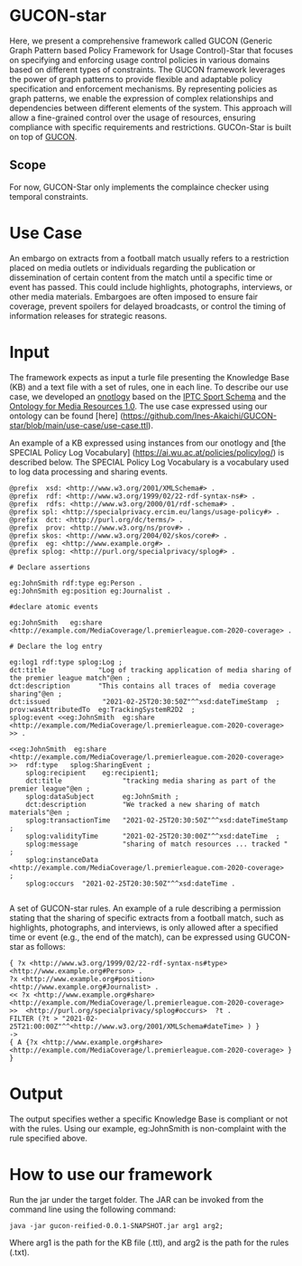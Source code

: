 # GUCON-star

Here, we present a comprehensive framework called GUCON (Generic Graph Pattern based Policy Framework for Usage Control)-Star that focuses on specifying and enforcing usage control policies in various domains based on different types of constraints. The GUCON framework leverages the power of graph patterns to provide flexible and adaptable policy specification and enforcement mechanisms. By representing policies as graph patterns, we enable the expression of complex relationships and dependencies between different elements of the system. This approach will allow a fine-grained control over the usage of resources, ensuring compliance with specific requirements and restrictions.
GUCOn-Star is built on top of [GUCON](https://link.springer.com/chapter/10.1007/978-3-031-45072-3_3). 

## Scope
For now, GUCON-Star only implements the complaince checker using temporal constraints. 

# Use Case 

An embargo on extracts from a football match usually refers to a restriction placed on media outlets or individuals regarding the publication or dissemination of certain content from the match until a specific time or event has passed. This could include highlights, photographs, interviews, or other media materials. Embargoes are often imposed to ensure fair coverage, prevent spoilers for delayed broadcasts, or control the timing of information releases for strategic reasons.

# Input
The framework expects as input a turle file presenting the Knowledge Base (KB) and a text file with a set of rules, one in each line.
To describe our use case, we developed an [onotlogy](https://github.com/Ines-Akaichi/GUCON-star/blob/main/use-case/ontology.png) based on the [IPTC Sport Schema](https://sportschema.org/schema-diagram/) and the [Ontology for Media Resources 1.0](https://www.w3.org/TR/mediaont-10/). The use case expressed using our ontology can be found [here] (https://github.com/Ines-Akaichi/GUCON-star/blob/main/use-case/use-case.ttl).

An example of a KB expressed using instances from our onotlogy and [the SPECIAL Policy Log Vocabulary] (https://ai.wu.ac.at/policies/policylog/) is described below.  The SPECIAL Policy Log Vocabulary is a vocabulary used to log data processing and sharing events.
```
@prefix  xsd: <http://www.w3.org/2001/XMLSchema#> .
@prefix  rdf: <http://www.w3.org/1999/02/22-rdf-syntax-ns#> .
@prefix  rdfs: <http://www.w3.org/2000/01/rdf-schema#> .
@prefix spl: <http://specialprivacy.ercim.eu/langs/usage-policy#> .
@prefix  dct: <http://purl.org/dc/terms/> .
@prefix  prov: <http://www.w3.org/ns/prov#> .
@prefix skos: <http://www.w3.org/2004/02/skos/core#> .
@prefix  eg: <http://www.example.org#> .
@prefix splog: <http://purl.org/specialprivacy/splog#> .

# Declare assertions

eg:JohnSmith rdf:type eg:Person .
eg:JohnSmith eg:position eg:Journalist .

#declare atomic events 

eg:JohnSmith   eg:share  <http://example.com/MediaCoverage/l.premierleague.com-2020-coverage> .

# Declare the log entry 

eg:log1 rdf:type splog:Log ;
dct:title             "Log of tracking application of media sharing of the premier league match"@en ;
dct:description       "This contains all traces of  media coverage sharing"@en ;
dct:issued             "2021-02-25T20:30:50Z"^^xsd:dateTimeStamp  ;
prov:wasAttributedTo  eg:TrackingSystemR2D2  ;
splog:event <<eg:JohnSmith  eg:share  <http://example.com/MediaCoverage/l.premierleague.com-2020-coverage> >> . 

<<eg:JohnSmith  eg:share  <http://example.com/MediaCoverage/l.premierleague.com-2020-coverage> >>  rdf:type   splog:SharingEvent ;
    splog:recipient    eg:recipient1;
    dct:title               "tracking media sharing as part of the premier league"@en ;
    splog:dataSubject       eg:JohnSmith ;
    dct:description         "We tracked a new sharing of match materials"@en ;
    splog:transactionTime   "2021-02-25T20:30:50Z"^^xsd:dateTimeStamp ;
    splog:validityTime      "2021-02-25T20:30:00Z"^^xsd:dateTime  ;
    splog:message           "sharing of match resources ... tracked " ;
    splog:instanceData  <http://example.com/MediaCoverage/l.premierleague.com-2020-coverage>  ;
    splog:occurs  "2021-02-25T20:30:50Z"^^xsd:dateTime . 
                                                  
```
A set of GUCON-star rules. An example of a rule describing a permission stating that the sharing  of specific extracts from a football match, such as highlights, photographs, and interviews, is only allowed after a specified time or event (e.g., the end of the match), can be expressed using GUCON-star as follows:

```
{ ?x <http://www.w3.org/1999/02/22-rdf-syntax-ns#type> <http://www.example.org#Person> .
?x <http://www.example.org#position> <http://www.example.org#Journalist> .
<< ?x <http://www.example.org#share> <http://example.com/MediaCoverage/l.premierleague.com-2020-coverage> >>  <http://purl.org/specialprivacy/splog#occurs>  ?t .
FILTER (?t > "2021-02-25T21:00:00Z"^^<http://www.w3.org/2001/XMLSchema#dateTime> ) }
-> 
{ A {?x <http://www.example.org#share> <http://example.com/MediaCoverage/l.premierleague.com-2020-coverage> } }

``` 
# Output

The output specifies wether a specific Knowledge Base is compliant or not with the rules. Using our example, eg:JohnSmith is non-complaint with the rule specified above.

# How to use our framework
Run the jar under the target folder. The JAR can be invoked from the command line using the following command:
```
java -jar gucon-reified-0.0.1-SNAPSHOT.jar arg1 arg2;
```
Where arg1 is the path for the KB file (.ttl), and arg2 is the path for the rules (.txt).
